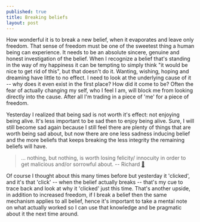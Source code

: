 ```yaml
---
published: true
title: Breaking beliefs
layout: post
---
```

How wonderful it is to break a new belief, when it evaporates and leave only freedom. That sense of freedom must be one of the sweetest thing a human being can experience. It needs to be an absolute sincere, genuine and honest investigation of the belief. When I recognize a belief that's standing in the way of my happiness it can be tempting to simply think "it would be nice to get rid of this", but that doesn't do it. Wanting, wishing, hoping and dreaming have little to no effect. I need to look at the underlying cause of it -- why does it even exist in the first place? How did it come to be? Often the fear of actually changing my self, who I feel I am, will block me from looking directly into the cause. After all I'm trading in a piece of 'me' for a piece of freedom.

Yesterday I realized that being sad is not worth it's effect: not enjoying being alive. It's less important to be sad then to enjoy being alive. Sure, I will still become sad again because I still feel there are plenty of things that are worth being sad about, but now there are one less sadness inducing belief and the more beliefs that keeps breaking the less integrity the remaining beliefs will have.

> ... nothing, but nothing, is worth losing felicity/ innocuity in order to get malicious and/or sorrowful about.
-- Richard
[🔗](http://actualfreedom.com.au/richard/listafcorrespondence/listaf84.htm)

Of course I thought about this many times before but yesterday it 'clicked', and it's that 'click' -- when the belief actually breaks -- that's my cue to trace back and look at why it 'clicked' just this time. That's another upside, in addition to increased freedom, if I break a belief then the same mechanism applies to all belief, hence it's important to take a mental note on what actually worked so I can use that knowledge and be pragmatic about it the next time around.